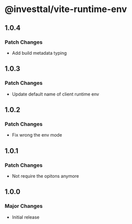 # @investtal/vite-runtime-env

## 1.0.4

### Patch Changes

- Add build metadata typing

## 1.0.3

### Patch Changes

- Update default name of client runtime env

## 1.0.2

### Patch Changes

- Fix wrong the env mode

## 1.0.1

### Patch Changes

- Not require the opitons anymore

## 1.0.0

### Major Changes

- Initial release
